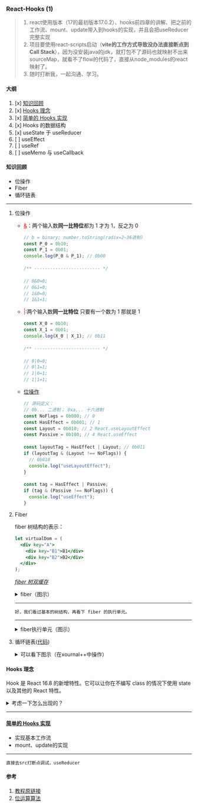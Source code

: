 ### React-Hooks (1)
> 1. react使用版本（17的最初版本17.0.2）、hooks前四章的讲解、把之前的工作流、mount、update带入到hooks的实现，并且会把useReducer完整实现
> 2. 项目要使用react-scripts启动（**vite的工作方式导致没办法直接断点到 Call Stack**），因为没安装java的jdk，就打包不了源码也就映射不出来sourceMap，就看不了flow的代码了，直接从node_modules的react映射了。
> 3. 随时打断我，一起沟通、学习。


#### 大纲

1. [x] <a href="#PreKnowledge">知识回顾</a>
2. [x] <a href="#Hooks">Hooks 理念</a>
3. [x] [简单的 Hooks 实现](doc/mini-hook.md)
4. [x] Hooks 的数据结构
5. [x] useState 于 useReducer
6. [ ] useEffect
7. [ ] useRef
8. [ ] useMemo 与 useCallback


#### <p id="PreKnowledge">知识回顾</p>
  - 位操作
  - Fiber 
  - 循环链表
------
1. 位操作

    - <u style='color:red'>&</u>：两个输入数**同一比特位**都为 1 才为 1，反之为 0
      ```js
      // b = binary; number.toString(radix=2~36进制)
      const P_0 = 0b10;
      const P_1 = 0b01;
      console.log(P_0 & P_1); // 0b00

      /** ------------------------- */

      // 0&0=0;
      // 0&1=0;
      // 1&0=0;
      // 1&1=1;
      ```
    - <u style='color:red'>|</u>:两个输入数**同一比特位** 只要有一个数为 1 那就是 1
      ```js
      const X_0 = 0b10;
      const X_1 = 0b01;
      console.log(X_0 | X_1); // 0b11

      /** ------------------------- */

      // 0|0=0;
      // 0|1=1;
      // 1|0=1;
      // 1|1=1;
      ```

    - [位操作](source_react-17.0.0/packages/react-reconciler/src/ReactHookEffectTags.js)
        ```js
        // 源码定义：
        // 0b... 二进制； 0xa... 十六进制
        const NoFlags = 0b000; // 0
        const HasEffect = 0b001; // 1
        const Layout = 0b010; // 2 React.useLayoutEffect
        const Passive = 0b100; // 4 React.useEffect

        const layoutTag = HasEffect | Layout; // 0b011
        if (layoutTag & (Layout !== NoFlags)) {
          // 0b010
          console.log("useLayoutEffect");
        }

        const tag = HasEffect | Passive;
        if (tag & (Passive !== NoFlags)) {
          console.log("useEffect");
        }
        ```

2. Fiber
   <!-- alternate:交替，候补 -->
   fiber 树结构的表示：
    ```jsx
    let virtualDom = (
      <div key="A">
        <div key="B1">B1</div>
        <div key="B2">B2</div>
      </div>
    );
    ```

    [*fiber 树双缓存*](https://react.iamkasong.com/process/doubleBuffer.html#%E5%8F%8C%E7%BC%93%E5%AD%98fiber%E6%A0%91)
    <details>

      <summary>fiber（图示）</summary>
      
      ![fiber](assets/fiber.jpg)

    </details>
    
    *****
    `好，我们看过基本的树结构，再看下 fiber 的执行单元。`
    *****
  

    <details>
      <summary>fiber执行单元（图示）</summary>
      
      ![fiber-unit](assets/fiber-unit.png)
    </details>


3. 循环链表([代码](./src/record/queue.js))

    <details>
      <summary>可以看下图示（在xournal++中操作）</summary>

    ![](./assets/queue.jpg)
    </details>



#### <p id="Hooks">Hooks 理念</p>

Hook 是 React 16.8 的新增特性。它可以让你在不编写 class 的情况下使用 state 以及其他的 React 特性。

<details>
  <summary>考虑一下怎么出现的？</summary>
  
  *个人见解*
  1. **函数组件出现**,状态内部作用域内管理（猴子最终下了地，为了提高生产力）
  2. 宣扬函数组件的简洁与轻便（复用、嵌套地狱）

> class 组件能做到吗，能，为啥不用，他复杂，看起来就多，那么有人说了，我用 hoc 一样，hoc 本质也是函数包裹，这不就间接同意了函数组件的立场，我可不可以理解推崇函数组件呢？函数在现阶段提出来的理念叫“原子”（**参考**网站的介绍），认为 component 一类（class,func,frag）为 react 世界中的原子，那么原子不同元素是不是由质子的不同数量来组成的呢？当然，后续发现以更小粒子的质子、电子、中子等成为了原子的构成部分。抽象到 React 运行中，hook 显著扮演的角色为更小粒子。

</details>

---

#### [简单的 Hooks 实现](doc/mini-hook.md)

  - 实现基本工作流
  - mount、update的实现
------

`直接去src打断点调试，useReducer`


#### 参考

1. [教程原链接](https://react.iamkasong.com/hooks/prepare.html#%E4%BB%8Elogo%E8%81%8A%E8%B5%B7)
2. [位运算算法](https://juejin.cn/post/6911870195719995406)
